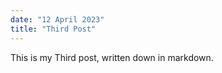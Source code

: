 ```yaml
---
date: "12 April 2023"
title: "Third Post"
---
```


This is my Third post, written down in markdown.
